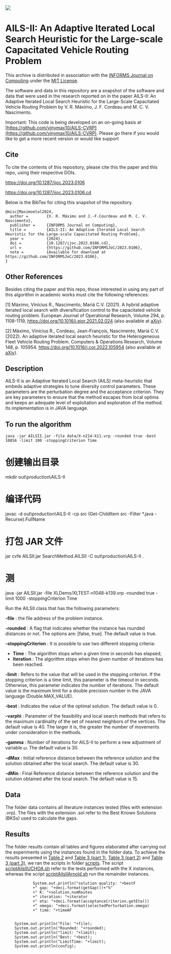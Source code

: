 ![](https://camo.githubusercontent.com/1b8f04b8ff248ffd132c13343858d070c4805406bbd4c4651f9b27e9c2f01a58/68747470733a2f2f494e464f524d534a6f432e6769746875622e696f2f6c6f676f732f494e464f524d535f4a6f75726e616c5f6f6e5f436f6d707574696e675f4865616465722e6a7067) 
# AILS-II: An Adaptive Iterated Local Search Heuristic for the Large-scale Capacitated Vehicle Routing Problem

This archive is distributed in association with the [INFORMS Journal on Computing](https://pubsonline.informs.org/journal/ijoc) under the [MIT License](LICENSE).

The software and data in this repository are a snapshot of the software and data that were used in the research reported on in the paper AILS-II: An Adaptive Iterated Local Search Heuristic for the Large-Scale Capacitated Vehicle Routing Problem by V. R. Máximo, J. F. Cordeau and M. C. V. Nascimento. 

Important: This code is being developed on an on-going basis at [https://github.com/vinymax10/AILS-CVRP](https://github.com/vinymax10/AILS-CVRP). Please go there if you would like to get a more recent version or would like support

## Cite

To cite the contents of this repository, please cite this the paper and this repo, using their respective DOIs.

https://doi.org/10.1287/ijoc.2023.0106

https://doi.org/10.1287/ijoc.2023.0106.cd

Below is the BibTex for citing this snapshot of the repository.

```
@misc{Maximoetal2024,
  author =        {V. R. Máximo and J.-F.Courdeau and M. C. V. Nascimento},
  publisher =     {INFORMS Journal on Computing},
  title =         {AILS-II: An Adaptive Iterated Local Search Heuristic for the Large-scale Capacitated Routing Problem},
  year =          {2024},
  doi =           {10.1287/ijoc.2023.0106.cd},
  url =           {https://github.com/INFORMSJoC/2023.0106},
  note =          {Available for download at https://github.com/INFORMSJoC/2023.0106},
}  
```
## Other References

Besides citing the paper and this repo, those interested in using any part of this algorithm in academic works must cite the following references:

[1] Máximo, Vinícius R., Nascimento, Mariá C.V. (2021).
A hybrid adaptive iterated local search with diversification control to the capacitated vehicle routing problem. European Journal of Operational Research, Volume 294, p. 1108-1119, https://doi.org/10.1016/j.ejor.2021.02.024 (also available at [aXiv](https://arxiv.org/abs/2012.11021)).

[2] Máximo, Vinícius R., Cordeau, Jean-François, Nascimento, Mariá C.V. (2022).
An adaptive iterated local search heuristic for the Heterogeneous Fleet Vehicle Routing Problem. Computers & Operations Research, Volume 148, p. 105954.
https://doi.org/10.1016/j.cor.2022.105954 (also available at [aXiv](https://arxiv.org/abs/2111.12821)).

## Description

AILS-II is an Adaptive Iterated Local Search (AILS) meta-heuristic that embeds adaptive strategies to tune  diversity control parameters. These parameters are the perturbation degree and the acceptance criterion. They are key parameters to ensure that the method escapes from local optima and keeps an adequate level of exploitation and exploration of the method. Its implementation is in JAVA language.

## To run the algorithm

```console
java -jar AILSII.jar -file data/X-n214-k11.vrp -rounded true -best 10856 -limit 100 -stoppingCriterion Time 
```



# 创建输出目录
mkdir out\production\AILS-II

# 编译代码
javac -d out\production\AILS-II -cp src (Get-ChildItem src -Filter *.java -Recurse).FullName

# 打包 JAR 文件
jar cvfe AILSII.jar SearchMethod.AILSII -C out\production\AILS-II .

# 测
java -jar AILSII.jar -file XLDemo/XLTEST-n1048-k139.vrp -rounded true  -limit 1000 -stoppingCriterion Time 

Run the AILSII class that has the following parameters:

**-file** : the file address of the problem instance.

**-rounded** :  A flag that indicates whether the instance has rounded distances or not. The options are: [false, true]. The default value is true.

**-stoppingCriterion** : It is possible to use two different stopping criteria:
* **Time** : The algorithm stops when a given time in seconds has elapsed; 
* **Iteration** :  The algorithm stops when the given number of iterations has been reached. 

**-limit** : Refers to the value that will be used in the stopping criterion. If the stopping criterion is a time limit, this parameter is the timeout in seconds. Otherwise, this parameter indicates the number of iterations. The default value is the maximum limit for a double precision number in the JAVA language (Double.MAX_VALUE).

**-best** :  Indicates the value of the optimal solution. The default value is 0.

**-varphi** :  Parameter of the feasibility and local search methods that refers to the maximum cardinality of the set of nearest neighbors of the vertices. The default value is 40. The larger it is, the greater the number of movements under consideration in the methods. 

**-gamma** :  Number of iterations for AILS-II to perform a new adjustment of variable 𝜔. The default value is 30.

**-dMax** : Initial reference distance between the reference solution and the  solution obtained after the local search. The default value is 30.

**-dMin** : Final Reference distance between the reference solution and the solution obtained after the local search. The default value is 15.

## Data

The folder data contains all literature instances tested (files with extension .vrp). The files with the extension .sol refer to the Best Known Solutions (BKSs) used to calculate the gaps.

## Results

The folder results contain all tables and figures elaborated after carrying out the experiments using the instances found in the folder data. To achieve the results presented in [Table 2](results/Table2.png) and [Table 3 (part 1)](results/Table3_1.png), [Table 3 (part 2)](results/Table3_2.png) and [Table 3 (part 3)](results/Table3_3.png), we ran the scripts in folder [scripts](scripts). The script [scriptAilsIIUCHOA.sh](scripts/scriptAilsIIUCHOA.sh) refer to the tests performed with the X instances, whereas the script [scriptAilsIIArnold.sh](scripts/scriptAilsIIArnold.sh) run the remainder instances. 



				System.out.println("solution quality: "+bestF
				+" gap: "+deci.format(getGap())+"%"
				+" K: "+solution.numRoutes
				+" iteration: "+iterator
				+" eta: "+deci.format(acceptanceCriterion.getEta())
				+" omega: "+deci.format(selectedPerturbation.omega)
				+" time: "+timeAF


		System.out.println("File: "+file);
		System.out.println("Rounded: "+rounded);
		System.out.println("limit: "+limit);
		System.out.println("Best: "+best);
		System.out.println("LimitTime: "+limit);
		System.out.println(config);